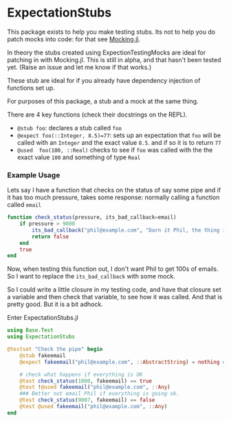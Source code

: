 # ExpectationStubs

This package exists to help you make testing stubs.
Its not to help you do patch mocks into code:
for that see [Mocking.jl](https://github.com/invenia/Mocking.jl).

In theory the stubs created using ExpectionTestingMocks
are ideal for patching in with Mocking.jl.
This is still in alpha, and that hasn't been tested yet.
(Raise an issue and let me know if that works.)

These stub are ideal for if you already have dependency injection of functions set up.

For purposes of this package, a stub and a mock at the same thing.


There are 4 key functions (check their docstrings on the REPL).

 - `@stub foo`: declares a stub called `foo`
 - `@expect foo(::Integer, 8.5)=77`: sets up an expectation that `foo` will be called with an `Integer` and the exact value `8.5`. and if so it is to return `77`
 - `@used  foo(100, ::Real)` checks to see if `foo` was called with the the exact value `100` and something of type `Real`


### Example Usage

Lets say I have a function that checks on the status of say some pipe
and if it has too much pressure, takes some response:
normally calling a function called `email`


```julia
function check_status(pressure, its_bad_callback=email)
    if pressure > 9000
        its_bad_callback("phil@example.com", "Darn it Phil, the thing is gonna blow")
        return false
    end
    true
end
```

Now, when testing this function out, I don't want Phil to get 100s of emails.
So I want to replace the `its_bad_callback` with some mock.

So I could write a little closure in my testing code,
and have that closure set a variable and then check that variable,
to see how it was called.
And that is pretty good.
But it is a bit adhock.

Enter ExpectationStubs.jl

```julia
using Base.Test
using ExpectationStubs

@testset "Check the pipe" begin
    @stub fakeemail
    @expect fakeemail("phil@example.com", ::AbstractString) = nothing # no return

    # check what happens if everything is OK
    @test check_status(1000, fakeemail) == true
    @test !@used fakeemail("phil@example.com", ::Any)
    ### Better not email Phil if everything is going ok.
    @test check_status(9007, fakeemail) == false
    @test @used fakeemail("phil@example.com", ::Any)
end
```
